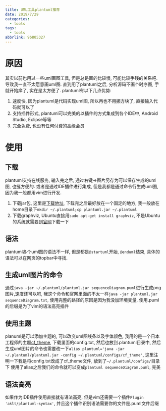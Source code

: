 ```yaml
---
title: UML工具plantuml推荐
date: 2019/7/29
categories:
  - tools
tags:
  - tools
abbrlink: 9b805327
---
```


# 原因
其实以前也用过一些uml画图工具, 但是总是画的比较慢, 可能比较手残的关系吧. 导致我一直不太愿意画uml图. 直到用了plantuml之后, 分析源码不画个时序图, 手就开始痒了, 实在是太方便了.
plantuml有以下几点优势:
1. 速度快, 因为plantuml是代码实现uml图, 所以再也不用挪方块了, 直接输入代码就可以了
2. 支持插件形式, plantuml可以完美的以插件的方式集成到各个IDE中, Android Studio, Eclipse等等
3. 完全免费, 也没有任何付费的高级会员

# 使用
## 下载
plantuml支持在线服务, 输入完之后, 通过右键->图片另存为可以保存生成的uml图, 也挺方便的. 或者是通过IDE插件进行集成, 但是我都是通过命令行生成uml图, 因为我一般都用vim进行开发.
1. 下载jar包, 这里是[下载地址](http://plantuml.com/zh/download), 下载完之后最好放在一个固定的地方, 我一般放在home目录下`mkdir ~/.plantuml;cp plantuml.jar ~/.plantuml` 
2. 下载graphviz, Ubuntu直接用`sudo apt-get install graphviz`, 不是Ubuntu的系统就需要到[官网](https://www.graphviz.org/download/)下载一下

## 语法
plantuml各个uml图的语法不一样, 但是都是`@startuml`开始, `@enduml`结束, 具体的语法可以在网页的topbar中寻找.

## 生成uml图片的命令
通过`java -jar ~/.plantuml/plantuml.jar sequenceDiagram.puml`进行生成png图片,速度还可以吧, 我这个命令和官网里面的不太一样`java -jar plantuml.jar sequenceDiagram.txt`, 使用完整的路径的原因是因为我没加环境变量, 使用.puml的后缀是为了vim的语法高亮插件

## 使用主题
planuml是可以添加主题的, 可以改变uml图线条以及字体颜色, 我用的是一个日本工程师的主题[cf_theme](https://github.com/go-zen-chu/plantuml_cf_theme), 下载里面的config.txt, 然后也放到.plantuml目录中, 然后生成uml图片的命令也需要改一下`alias plantuml='java -jar ~/.plantuml/plantuml.jar -config ~/.plantuml/configs/cf_theme'`, 这里注明一下我是将config.txt改成了cf_theme文件, 放到了`~/.plantuml/configs/`目录下
使用了alias之后我们的命令就可以变成`plantuml sequenceDiagram.puml`, 完美

## 语法高亮
如果作为IDE插件使用直接就有语法高亮, 但是vim还需要一个插件`Plugin 'aklt/plantuml-syntax'`, 并且这个插件识别语法需要你的文件是.puml文件后缀
